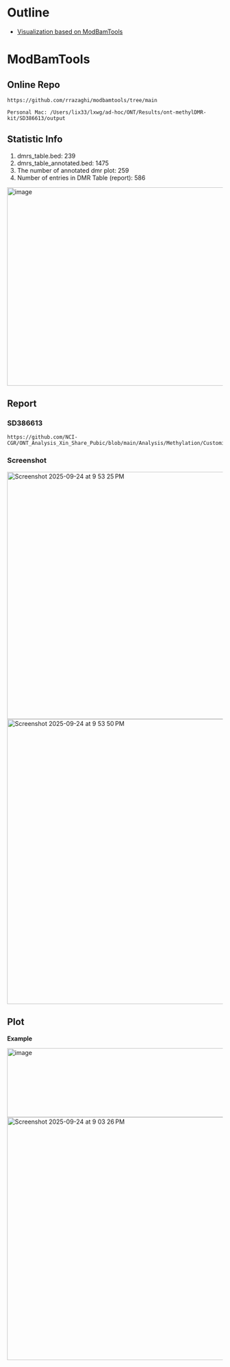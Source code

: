# Outline
- [Visualization based on ModBamTools](#ModBamTools)

# ModBamTools
## Online Repo
```
https://github.com/rrazaghi/modbamtools/tree/main

Personal Mac: /Users/lix33/lxwg/ad-hoc/ONT/Results/ont-methylDMR-kit/SD386613/output
```
## Statistic Info
1. dmrs_table.bed: 239
2. dmrs_table_annotated.bed: 1475
3. The number of annotated dmr plot: 259
4. Number of entries in DMR Table (report): 586


<img width="1277" height="463" alt="image" src="https://github.com/user-attachments/assets/60d873aa-acd0-4083-869a-39c740b4c98c" />

## Report
### SD386613
```
https://github.com/NCI-CGR/ONT_Analysis_Xin_Share_Pubic/blob/main/Analysis/Methylation/CustomizedScript/Attachment/dmr_summary_report.html
```
### Screenshot
<img width="1211" height="577" alt="Screenshot 2025-09-24 at 9 53 25 PM" src="https://github.com/user-attachments/assets/d9433f6f-9368-441c-aebe-cb7715ef4648" />

<img width="1187" height="665" alt="Screenshot 2025-09-24 at 9 53 50 PM" src="https://github.com/user-attachments/assets/3c92dbd3-0287-4645-aac5-77ff209bf714" />


## Plot
**Example**

<img width="936" height="161" alt="image" src="https://github.com/user-attachments/assets/afc111cb-6971-4239-ad0f-37ec280f973b" />

<img width="1026" height="567" alt="Screenshot 2025-09-24 at 9 03 26 PM" src="https://github.com/user-attachments/assets/a77dfdca-4478-4c78-94f3-223394b4ec58" />

